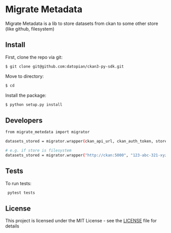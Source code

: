 # Migrate Metadata

Migrate Metadata is a lib to store datasets from ckan to some other store (like github, filesystem)

## Install

First, clone the repo via git:

```bash
$ git clone git@github.com:datopian/ckan3-py-sdk.git
```

Move to directory:

```bash
$ cd
```
Install the package:

```bash
$ python setup.py install
```

## Developers
```bash
from migrate_metedata import migrator

datasets_stored = migrator.wrapper(ckan_api_url, ckan_auth_token, store, configs)

# e.g. if store is filesystem
datasets_stored = migrator.wrapper("http://ckan:5000", "123-abc-321-xyz", "filesystem", {"uri": "mem://"})
```

## Tests

To run tests:

```bash
 pytest tests
```

## License

This project is licensed under the MIT License - see the [LICENSE](License) file for details
